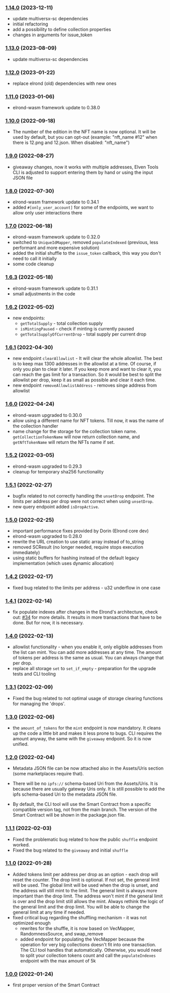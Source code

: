 ### [1.14.0](https://github.com/ElvenTools/elven-nft-minter-sc/releases/tag/v1.14.0) (2023-12-11)
- update multiversx-sc dependencies
- initial refactoring
- add a possibility to define collection properties
- changes in arguments for issue_token

### [1.13.0](https://github.com/ElvenTools/elven-nft-minter-sc/releases/tag/v1.13.0) (2023-08-09)
- update multiversx-sc dependencies

### [1.12.0](https://github.com/ElvenTools/elven-nft-minter-sc/releases/tag/v1.12.0) (2023-01-22)
- replace elrond (old) dependencies with new ones

### [1.11.0](https://github.com/ElvenTools/elven-nft-minter-sc/releases/tag/v1.11.0) (2023-01-06)
- elrond-wasm framework update to 0.38.0

### [1.10.0](https://github.com/ElvenTools/elven-nft-minter-sc/releases/tag/v1.10.0) (2022-09-18)
- The number of the edition in the NFT name is now optional. It will be used by default, but you can opt-out (example: "nft_name #12" when there is 12.png and 12.json. When disabled: "nft_name")

### [1.9.0](https://github.com/ElvenTools/elven-nft-minter-sc/releases/tag/v1.9.0) (2022-08-27)
- giveaway changes, now it works with multiple addresses, Elven Tools CLI is adjusted to support entering them by hand or using the input JSON file

### [1.8.0](https://github.com/ElvenTools/elven-nft-minter-sc/releases/tag/v1.8.0) (2022-07-30)
- elrond-wasm framework update to 0.34.1
- added `#[only_user_account]` for some of the endpoints, we want to allow only user interactions there

### [1.7.0](https://github.com/ElvenTools/elven-nft-minter-sc/releases/tag/v1.7.0) (2022-06-18)
- elrond-wasm framework update to 0.32.0
- switched to `UniqueIdMapper`, removed `populateIndexed` (previous, less performant and more expensive solution)
- added the initial shuffle to the `issue_token` callback, this way you don't need to call it initially
- some code cleanup

### [1.6.3](https://github.com/ElvenTools/elven-nft-minter-sc/releases/tag/v1.6.3) (2022-05-18)
- elrond-wasm framework update to 0.31.1
- small adjustments in the code

### [1.6.2](https://github.com/ElvenTools/elven-nft-minter-sc/releases/tag/v1.6.2) (2022-05-02)
- new endpoints:
  - `getTotalSupply` - total collection supply
  - `isMintingPaused` - check if minting is currently paused
  - `getTotalSupplyOfCurrentDrop` - total supply per current drop

### [1.6.1](https://github.com/ElvenTools/elven-nft-minter-sc/releases/tag/v1.6.1) (2022-04-30)
- new endpoint `clearAllowlist` - It will clear the whole allowlist. The best is to keep max 1300 addresses in the allowlist at a time. Of course, if only you plan to clear it later. If you keep more and want to clear it, you can reach the gas limit for a transaction. So it would be best to split the allowlist per drop, keep it as small as possible and clear it each time.
- new endpoint `removeAllowlistAddress` - removes singe address from allowlist

### [1.6.0](https://github.com/ElvenTools/elven-nft-minter-sc/releases/tag/v1.6.0) (2022-04-24)
- elrond-wasm upgraded to 0.30.0
- allow using a different name for NFT tokens. Till now, it was the name of the collection handler
- name change for the storage for the collection token name. `getCollectionTokenName` will now return collection name, and `getNftTokenName` will return the NFTs name if set.

### [1.5.2](https://github.com/ElvenTools/elven-nft-minter-sc/releases/tag/v1.5.2) (2022-03-05)
- elrond-wasm upgraded to 0.29.3
- cleanup for temporary sha256 functionality

### [1.5.1](https://github.com/ElvenTools/elven-nft-minter-sc/releases/tag/v1.5.1) (2022-02-27)
- bugfix related to not correctly handling the `unsetDrop` endpoint. The limits per address per drop were not correct when using `unsetDrop`.
- new query endpoint added `isDropActive`.

### [1.5.0](https://github.com/ElvenTools/elven-nft-minter-sc/releases/tag/v1.5.0) (2022-02-25)
- important performance fixes provided by Dorin (Elrond core dev)
- elrond-wasm upgraded to 0.28.0
- rewrite the URL creation to use static array instead of to_string
- removed SCResult (no longer needed, require stops execution immediately)
- using static buffers for hashing instead of the default legacy implementation (which uses dynamic allocation)

### [1.4.2](https://github.com/ElvenTools/elven-nft-minter-sc/releases/tag/v1.4.2) (2022-02-17)
- fixed bug related to the limits per address - u32 underflow in one case

### [1.4.1](https://github.com/ElvenTools/elven-nft-minter-sc/releases/tag/v1.4.1) (2022-02-14)
- fix populate indexes after changes in the Elrond's architecture, check out: [#34](https://github.com/ElvenTools/elven-nft-minter-sc/issues/34) for more details. It results in more transactions that have to be done. But for now, it is necessary.

### [1.4.0](https://github.com/ElvenTools/elven-nft-minter-sc/releases/tag/v1.4.0) (2022-02-13)
- allowlist functionality - when you enable it, only eligible addresses from the list can mint. You can add more addresses at any time. The amount of tokens per address is the same as usual. You can always change that per drop.
- replace all storage `set` to `set_if_empty` - preparation for the upgrade tests and CLI tooling 

### [1.3.1](https://github.com/ElvenTools/elven-nft-minter-sc/releases/tag/v1.3.0) (2022-02-09)
- Fixed the bug related to not optimal usage of storage clearing functions for managing the 'drops'.

### [1.3.0](https://github.com/ElvenTools/elven-nft-minter-sc/releases/tag/v1.3.0) (2022-02-06)
- the `amount_of_tokens` for the `mint` endpoint is now mandatory. It cleans up the code a little bit and makes it less prone to bugs. CLI requires the amount anyway, the same with the `giveaway` endpoint. So it is now unified.

### [1.2.0](https://github.com/ElvenTools/elven-nft-minter-sc/releases/tag/v1.2.0) (2022-02-04)
- Metadata JSON file can be now attached also in the Assets/Uris section (some marketplaces require that).

- There will be no `ipfs://` schema-based Uri from the Assets/Uris. It is because there are usually gateway Uris only. It is still possible to add the ipfs schema-based Uri to the metadata JSON file.
- By default, the CLI tool will use the Smart Contract from a specific compatible version tag, not from the main branch. The version of the Smart Contract will be shown in the package.json file.

### [1.1.1](https://github.com/ElvenTools/elven-nft-minter-sc/releases/tag/v1.1.1) (2022-02-03)
- Fixed the problematic bug related to how the public `shuffle` endpoint worked.
- Fixed the bug related to the `giveaway` and initial `shuffle`

### [1.1.0](https://github.com/ElvenTools/elven-nft-minter-sc/releases/tag/v1.1.0) (2022-01-28)
- Added tokens limit per address per drop as an option - each drop will reset the counter. The drop limit is optional. If not set, the general limit will be used. The global limit will be used when the drop is unset, and the address will still mint to the limit. The general limit is always more important than the drop limit. The address won't mint if the general limit is over and the drop limit still allows the mint. Always rethink the logic of the general limit and the drop limit. You will be able to change the general limit at any time if needed.
- fixed critical bug regarding the shuffling mechanism - it was not optimized enough
  - rewrites for the shuffle, it is now based on VecMapper, RandomnessSource, and swap_remove
  - added endpoint for populating the VecMapper because the operation for very big collections doesn't fit into one transaction. The CLI tool handles that automatically. Otherwise, you would need to split your collection tokens count and call the `populateIndexes` endpoint with the max amount of 5k

### [1.0.0](https://github.com/ElvenTools/elven-nft-minter-sc/releases/tag/v1.0.0) (2022-01-24)
- first proper version of the Smart Contract
